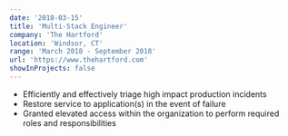 ```yaml
---
date: '2018-03-15'
title: 'Multi-Stack Engineer'
company: 'The Hartford'
location: 'Windsor, CT'
range: 'March 2018 - September 2018'
url: 'https://www.thehartford.com'
showInProjects: false
---
```


- Efficiently and effectively triage high impact production incidents
- Restore service to application(s) in the event of failure
- Granted elevated access within the organization to perform required roles and responsibilities
